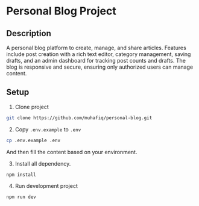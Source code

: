 # Personal Blog Project

## Description

A personal blog platform to create, manage, and share articles. Features include post creation with a rich text editor, category management, saving drafts, and an admin dashboard for tracking post counts and drafts. The blog is responsive and secure, ensuring only authorized users can manage content.

## Setup

1. Clone project

```bash
git clone https://github.com/muhafiq/personal-blog.git
```

2. Copy `.env.example` to `.env`

```bash
cp .env.example .env
```

And then fill the content based on your environment.

3. Install all dependency.

```bash
npm install
```

4. Run development project

```bash
npm run dev
```
